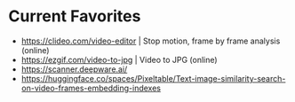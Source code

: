 # Current Favorites
- https://clideo.com/video-editor | Stop motion, frame by frame analysis (online)
- https://ezgif.com/video-to-jpg | Video to JPG (online)
- https://scanner.deepware.ai/
- https://huggingface.co/spaces/Pixeltable/Text-image-similarity-search-on-video-frames-embedding-indexes
